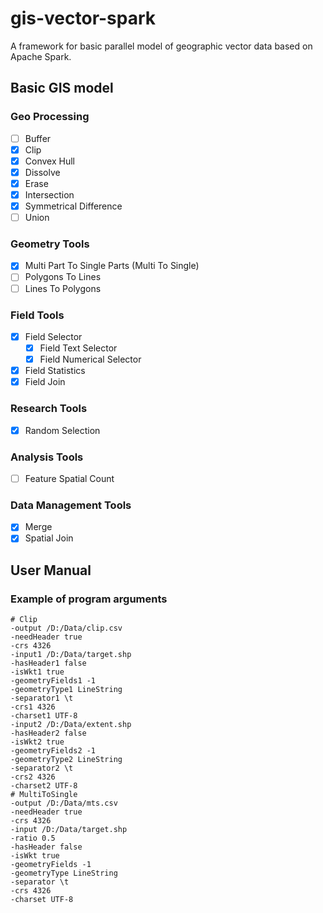 # gis-vector-spark
A framework for basic parallel model of geographic vector data based on Apache Spark.

## Basic GIS model

### Geo Processing

- [ ] Buffer
- [x] Clip
- [x] Convex Hull
- [x] Dissolve
- [x] Erase
- [x] Intersection
- [x] Symmetrical Difference
- [ ] Union

### Geometry Tools

- [x] Multi Part To Single Parts (Multi To Single)
- [ ] Polygons To Lines
- [ ] Lines To Polygons

### Field Tools

- [x] Field Selector
  - [x] Field Text Selector
  - [x] Field Numerical Selector
- [x] Field Statistics
- [x] Field Join

### Research Tools

- [x] Random Selection

### Analysis Tools

- [ ] Feature Spatial Count

### Data Management Tools

- [x] Merge
- [x] Spatial Join

## User Manual

### Example of program arguments

```shell
# Clip
-output /D:/Data/clip.csv
-needHeader true
-crs 4326
-input1 /D:/Data/target.shp
-hasHeader1 false
-isWkt1 true
-geometryFields1 -1
-geometryType1 LineString
-separator1 \t
-crs1 4326
-charset1 UTF-8
-input2 /D:/Data/extent.shp
-hasHeader2 false
-isWkt2 true
-geometryFields2 -1
-geometryType2 LineString
-separator2 \t
-crs2 4326
-charset2 UTF-8
# MultiToSingle
-output /D:/Data/mts.csv
-needHeader true
-crs 4326
-input /D:/Data/target.shp
-ratio 0.5
-hasHeader false
-isWkt true
-geometryFields -1
-geometryType LineString
-separator \t
-crs 4326
-charset UTF-8
```

